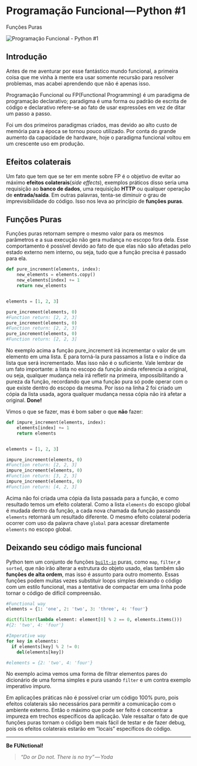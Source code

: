 # Programação Funcional — Python #1
Funções Puras

![Programação Funcional - Python #1](https://cdn-images-1.medium.com/max/2560/1*65NR-q_xT8nIzo_Nftb2xg.jpeg)

## Introdução
Antes de me aventurar por esse fantástico mundo funcional, a primeira coisa que me vinha à mente era usar somente recursão para resolver problemas, mas acabei aprendendo que não é apenas isso.

Programação Funcional ou FP(Functional Programming) é um paradigma de programação declarativo; paradigma é uma forma ou padrão de escrita de código e declarativo refere-se ao fato de usar expressões em vez de ditar um passo a passo.

Foi um dos primeiros paradigmas criados, mas devido ao alto custo de memória para a época se tornou pouco utilizado. Por conta do grande aumento da capacidade de hardware, hoje o paradigma funcional voltou em um crescente uso em produção.


## Efeitos colaterais
Um fato que tem que se ter em mente sobre FP é o objetivo de evitar ao máximo **efeitos colaterais**(_side effects_), exemplos práticos disso seria uma requisição ao **banco de dados**, uma requisição **HTTP** ou qualquer operação de **entrada/saída**. Em outras palavras, tenta-se diminuir o grau de imprevisibilidade do código. Isso nos leva ao princípio de **funções puras**.

## Funções Puras 
Funções puras retornam sempre o mesmo valor para os mesmos parâmetros e a sua execução não gera mudança no escopo fora dela. Esse comportamento é possível devido ao fato de que elas não são afetadas pelo estado externo nem interno, ou seja, tudo que a função precisa é passado para ela.

```python
def pure_increment(elements, index):
    new_elements = elements.copy()
    new_elements[index] += 1
    return new_elements


elements = [1, 2, 3]

pure_increment(elements, 0)
#Function return: [2, 2, 3]
pure_increment(elements, 0)
#Function return: [2, 2, 3]
pure_increment(elements, 0)
#Function return: [2, 2, 3]
```
No exemplo acima a função pure_increment irá incrementar o valor de um elemento em uma lista. E para torná-la pura passamos a lista e o índice da lista que será incrementado. Mas isso não é o suficiente. Vale lembrar de um fato importante: a lista no escopo da função ainda referencia a original, ou seja, qualquer mudança nela irá refletir na primeira, impossibilitando a pureza da função, recordando que uma função pura só pode operar com o que existe dentro do escopo da mesma. Por isso na linha 2 foi criado um cópia da lista usada, agora qualquer mudança nessa cópia não irá afetar a original. 
**Done!**

Vimos o que se fazer, mas é bom saber o que **não** fazer:

```python
def impure_increment(elements, index):
    elements[index] += 1
    return elements


elements = [1, 2, 3]

impure_increment(elements, 0)
#Function return: [2, 2, 3]
impure_increment(elements, 0)
#Function return: [3, 2, 3]
impure_increment(elements, 0)
#Function return: [4, 2, 3]
```

Acima não foi criada uma cópia da lista passada para a função, e como resultado temos um efeito colateral. Como a lista `elements` do escopo global é mudada dentro da função, a cada nova chamada da função passando `elements` retornará um resultado diferente. O mesmo efeito colateral poderia ocorrer com uso da palavra chave `global` para acessar diretamente `elements` no escopo global.

## Deixando seu código mais funcional 
Python tem um conjunto de funções [`built-in`](https://docs.python.org/3.5/library/functions.html) puras, como `map`, `filter`,e `sorted`, que não irão alterar a estrutura do objeto usado, elas também são **funções de alta ordem**, mas isso é assunto para outro momento. Essas funções podem muitas vezes substituir loops simples deixando o código com um estilo funcional, mas a tentativa de compactar em uma linha pode tornar o código de difícil compreensão.

```python
#Functional way
elements = {1: 'one', 2: 'two', 3: 'three', 4: 'four'}

dict(filter(lambda element: element[0] % 2 == 0, elements.items()))
#{2: 'two', 4: 'four'}

#Imperative way
for key in elements:
  if elements[key] % 2 != 0:
    del(elements[key])

#elements = {2: 'two', 4: 'four'}
```

No exemplo acima vemos uma forma de filtrar elementos pares do dicionário de uma forma simples e pura usando `filter` e um contra exemplo imperativo impuro.

Em aplicações práticas não é possível criar um código 100% puro, pois efeitos colaterais são necessários para permitir a comunicação com o ambiente externo. Então o máximo que pode ser feito é concentrar a impureza em trechos específicos da aplicação. Vale ressaltar o fato de que funções puras tornam o código bem mais fácil de testar e de fazer debug, pois os efeitos colaterais estarão em “locais” específicos do código.

---
**Be FUNctional!**

>_“Do or Do not. There is no try” — Yoda_



